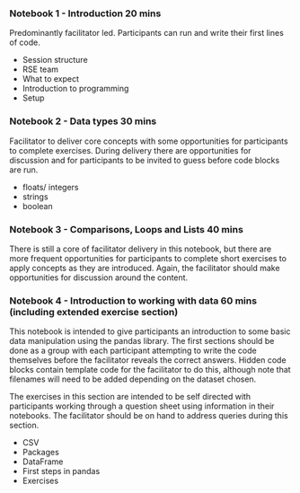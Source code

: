 ### Notebook 1 - Introduction 20 mins
Predominantly facilitator led. Participants can run and write their first lines of code.
* Session structure
* RSE team
* What to expect
* Introduction to programming
* Setup

### Notebook 2 - Data types 30 mins
Facilitator to deliver core concepts with some opportunities for participants to complete exercises. During delivery there are opportunities for discussion and for participants to be invited to guess before code blocks are run.
* floats/ integers
* strings
* boolean

### Notebook 3 - Comparisons, Loops and Lists 40 mins
There is still a core of facilitator delivery in this notebook, but there are more frequent opportunities for participants to complete short exercises to apply concepts as they are introduced. Again, the facilitator should make opportunities for discussion around the content.

### Notebook 4 - Introduction to working with data 60 mins (including extended exercise section)
This notebook is intended to give participants an introduction to some basic data manipulation using the pandas library. The first sections should be done as a group with each participant attempting to write the code themselves before the facilitator reveals the correct answers. Hidden code blocks contain template code for the facilitator to do this, although note that filenames will need to be added depending on the dataset chosen.

The exercises in this section are intended to be self directed with participants working through a question sheet using information in their notebooks. The facilitator should be on hand to address queries during this section.

* CSV
* Packages
* DataFrame
* First steps in pandas
* Exercises


